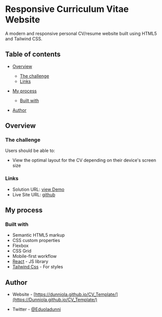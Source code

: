 # Responsive Curriculum Vitae Website

A modern and responsive personal CV/resume website built using HTML5 and Tailwind CSS.


## Table of contents

- [Overview](#overview)
  - [The challenge](#the-challenge)
  - [Links](#links)
- [My process](#my-process)
  - [Built with](#built-with)
 
- [Author](#author)



## Overview

### The challenge

Users should be able to:

- View the optimal layout for the CV depending on their device's screen size



### Links

- Solution URL: [view Demo](https://github.com/Dunniola/CV_Template.git)
- Live Site URL: [github](https://Dunniola.github.io/CV_Template/)

## My process

### Built with

- Semantic HTML5 markup
- CSS custom properties
- Flexbox
- CSS Grid
- Mobile-first workflow
- [React](https://reactjs.org/) - JS library
- [Tailwind Css](https://https://tailwindcss.com/) - For styles


## Author

- Website - [https://dunniola.github.io/CV_Template/](https://Dunniola.github.io/CV_Template/)

- Twitter - [@Eduoladunni](https://www.twitter.com/Eduoladunni)


